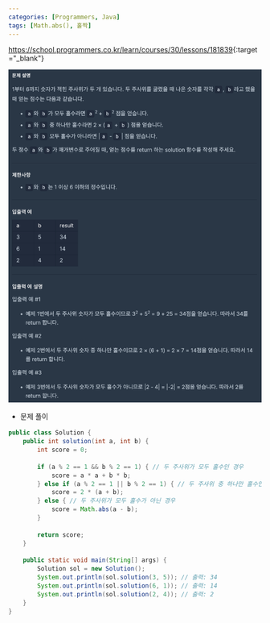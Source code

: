 ```yaml
---
categories: [Programmers, Java]
tags: [Math.abs(), 홀짝] 
---
```


<https://school.programmers.co.kr/learn/courses/30/lessons/181839>{:target="_blank"}

![문제](/assets/img/programmers/java/%EC%A3%BC%EC%82%AC%EC%9C%84_%EA%B2%8C%EC%9E%84_1.png)

- 문제 풀이

```java
public class Solution {
    public int solution(int a, int b) {
        int score = 0;
        
        if (a % 2 == 1 && b % 2 == 1) { // 두 주사위가 모두 홀수인 경우
            score = a * a + b * b;
        } else if (a % 2 == 1 || b % 2 == 1) { // 두 주사위 중 하나만 홀수인 경우
            score = 2 * (a + b);
        } else { // 두 주사위가 모두 홀수가 아닌 경우
            score = Math.abs(a - b);
        }
        
        return score;
    }

    public static void main(String[] args) {
        Solution sol = new Solution();
        System.out.println(sol.solution(3, 5)); // 출력: 34
        System.out.println(sol.solution(6, 1)); // 출력: 14
        System.out.println(sol.solution(2, 4)); // 출력: 2
    }
}
```

